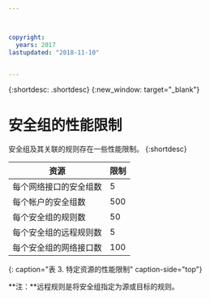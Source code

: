 ```yaml
---



copyright:
  years: 2017
lastupdated: "2018-11-10"


---
```


{:shortdesc: .shortdesc}
{:new_window: target="_blank"}

# 安全组的性能限制

安全组及其关联的规则存在一些性能限制。
{:shortdesc}

|资源                                                  |限制                                               |
| --------------------------------------------------------- | --------------------------------------------------- |
|每个网络接口的安全组数                                    |5                                                   |
|每个帐户的安全组数                                        |500                                                 |
|每个安全组的规则数                                        |50                                                  |
|每个安全组的远程规则数                                    |5                                                   |
|每个安全组的网络接口数                                    |100                                                 | 
{: caption="表 3. 特定资源的性能限制" caption-side="top"} 

**注：**远程规则是将安全组指定为源或目标的规则。
